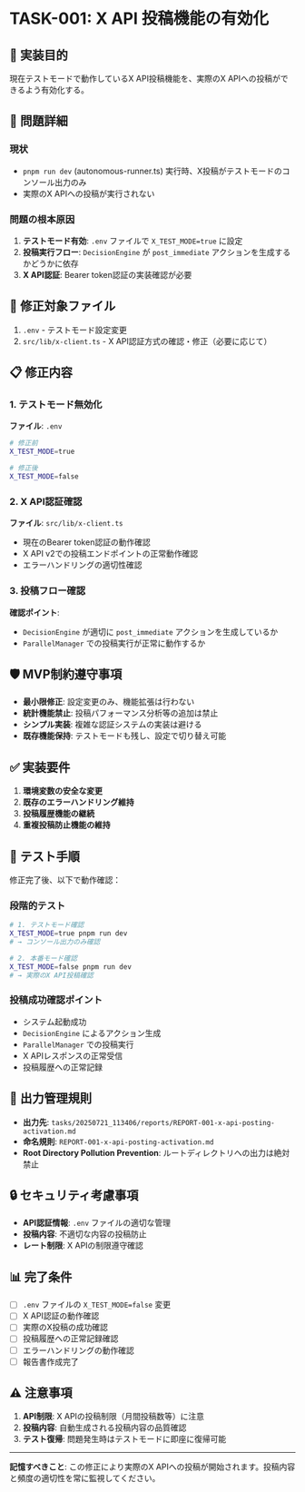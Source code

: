 # TASK-001: X API 投稿機能の有効化

## 🎯 実装目的
現在テストモードで動作しているX API投稿機能を、実際のX APIへの投稿ができるよう有効化する。

## 🚨 問題詳細
### 現状
- `pnpm run dev` (autonomous-runner.ts) 実行時、X投稿がテストモードのコンソール出力のみ
- 実際のX APIへの投稿が実行されない

### 問題の根本原因
1. **テストモード有効**: `.env` ファイルで `X_TEST_MODE=true` に設定
2. **投稿実行フロー**: `DecisionEngine` が `post_immediate` アクションを生成するかどうかに依存
3. **X API認証**: Bearer token認証の実装確認が必要

## 🔧 修正対象ファイル
1. `.env` - テストモード設定変更
2. `src/lib/x-client.ts` - X API認証方式の確認・修正（必要に応じて）

## 📋 修正内容

### 1. テストモード無効化
**ファイル**: `.env`
```bash
# 修正前
X_TEST_MODE=true

# 修正後  
X_TEST_MODE=false
```

### 2. X API認証確認
**ファイル**: `src/lib/x-client.ts`
- 現在のBearer token認証の動作確認
- X API v2での投稿エンドポイントの正常動作確認
- エラーハンドリングの適切性確認

### 3. 投稿フロー確認
**確認ポイント**:
- `DecisionEngine` が適切に `post_immediate` アクションを生成しているか
- `ParallelManager` での投稿実行が正常に動作するか

## 🛡️ MVP制約遵守事項
- **最小限修正**: 設定変更のみ、機能拡張は行わない
- **統計機能禁止**: 投稿パフォーマンス分析等の追加は禁止  
- **シンプル実装**: 複雑な認証システムの実装は避ける
- **既存機能保持**: テストモードも残し、設定で切り替え可能

## ✅ 実装要件
1. **環境変数の安全な変更**
2. **既存のエラーハンドリング維持**
3. **投稿履歴機能の継続**
4. **重複投稿防止機能の維持**

## 🧪 テスト手順
修正完了後、以下で動作確認：

### 段階的テスト
```bash
# 1. テストモード確認
X_TEST_MODE=true pnpm run dev
# → コンソール出力のみ確認

# 2. 本番モード確認  
X_TEST_MODE=false pnpm run dev
# → 実際のX API投稿確認
```

### 投稿成功確認ポイント
- システム起動成功
- `DecisionEngine` によるアクション生成
- `ParallelManager` での投稿実行
- X APIレスポンスの正常受信
- 投稿履歴への正常記録

## 📁 出力管理規則
- **出力先**: `tasks/20250721_113406/reports/REPORT-001-x-api-posting-activation.md`
- **命名規則**: `REPORT-001-x-api-posting-activation.md`
- **Root Directory Pollution Prevention**: ルートディレクトリへの出力は絶対禁止

## 🔒 セキュリティ考慮事項
- **API認証情報**: `.env` ファイルの適切な管理
- **投稿内容**: 不適切な内容の投稿防止
- **レート制限**: X APIの制限遵守確認

## 📊 完了条件
- [ ] `.env` ファイルの `X_TEST_MODE=false` 変更
- [ ] X API認証の動作確認
- [ ] 実際のX投稿の成功確認
- [ ] 投稿履歴への正常記録確認
- [ ] エラーハンドリングの動作確認
- [ ] 報告書作成完了

## ⚠️ 注意事項
1. **API制限**: X APIの投稿制限（月間投稿数等）に注意
2. **投稿内容**: 自動生成される投稿内容の品質確認
3. **テスト復帰**: 問題発生時はテストモードに即座に復帰可能

---
**記憶すべきこと**: この修正により実際のX APIへの投稿が開始されます。投稿内容と頻度の適切性を常に監視してください。